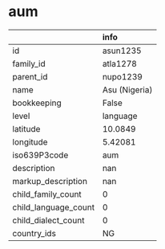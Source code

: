 # aum
|                      | info          |
|:---------------------|:--------------|
| id                   | asun1235      |
| family_id            | atla1278      |
| parent_id            | nupo1239      |
| name                 | Asu (Nigeria) |
| bookkeeping          | False         |
| level                | language      |
| latitude             | 10.0849       |
| longitude            | 5.42081       |
| iso639P3code         | aum           |
| description          | nan           |
| markup_description   | nan           |
| child_family_count   | 0             |
| child_language_count | 0             |
| child_dialect_count  | 0             |
| country_ids          | NG            |